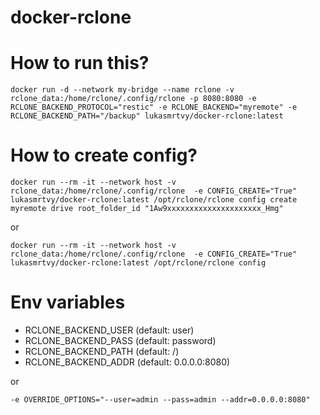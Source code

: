 # docker-rclone

# How to run this?
`
docker run -d --network my-bridge --name rclone -v rclone_data:/home/rclone/.config/rclone -p 8080:8080 -e RCLONE_BACKEND_PROTOCOL="restic" -e RCLONE_BACKEND="myremote" -e RCLONE_BACKEND_PATH="/backup" lukasmrtvy/docker-rclone:latest `

# How to create config? 

`docker run --rm -it --network host -v rclone_data:/home/rclone/.config/rclone  -e CONFIG_CREATE="True" lukasmrtvy/docker-rclone:latest /opt/rclone/rclone config create myremote drive root_folder_id "1Aw9xxxxxxxxxxxxxxxxxxxxx_Hmg"
 `
 
or

`
docker run --rm -it --network host -v rclone_data:/home/rclone/.config/rclone  -e CONFIG_CREATE="True" lukasmrtvy/docker-rclone:latest /opt/rclone/rclone config
`

# Env variables

- RCLONE_BACKEND_USER (default: user)
- RCLONE_BACKEND_PASS (default: password)
- RCLONE_BACKEND_PATH (default: /)
- RCLONE_BACKEND_ADDR (default: 0.0.0.0:8080)

or

`-e OVERRIDE_OPTIONS="--user=admin --pass=admin --addr=0.0.0.0:8080"`
